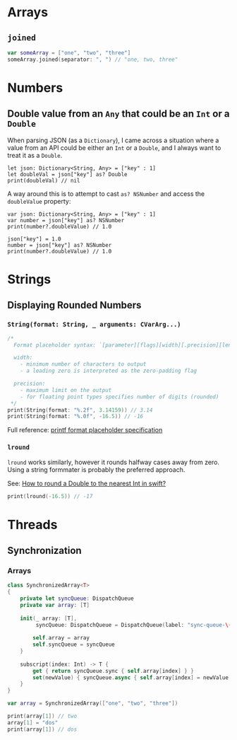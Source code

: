 # Arrays

## `joined`

```swift
var someArray = ["one", "two", "three"]
someArray.joined(separator: ", ") // "one, two, three"
```

# Numbers

## Double value from an `Any` that could be an `Int` or a `Double`

When parsing JSON (as a `Dictionary`), I came across a situation where a value from an API could be either an `Int` or a `Double`, and I always want to treat it as a `Double`.

```
let json: Dictionary<String, Any> = ["key" : 1]
let doubleVal = json["key"] as? Double
print(doubleVal) // nil
```

A way around this is to attempt to cast `as? NSNumber` and access the `doubleValue` property:

```
var json: Dictionary<String, Any> = ["key" : 1]
var number = json["key"] as? NSNumber
print(number?.doubleValue) // 1.0

json["key"] = 1.0
number = json["key"] as? NSNumber
print(number?.doubleValue) // 1.0
```

# Strings

## Displaying Rounded Numbers

### `String(format: String, _ arguments: CVarArg...)`

```swift
/*
  Format placeholder syntax: `[parameter][flags][width][.precision][length]type`

  width:
    - minimum number of characters to output
    - a leading zero is interpreted as the zero-padding flag

  precision:
    - maximum limit on the output
    - for floating point types specifies number of digits (rounded)
 */
print(String(format: "%.2f", 3.14159)) // 3.14
print(String(format: "%.0f", -16.5)) // -16
```
Full reference: [printf format placeholder specification][round-1]

### `lround`

`lround` works similarly, however it rounds halfway cases away from zero. Using a string formmater
is probably the preferred approach.

See: [How to round a Double to the nearest Int in swift?][round-2]


```swift
print(lround(-16.5)) // -17
```

[round-1]:https://en.wikipedia.org/wiki/Printf_format_string#Format_placeholder_specification
[round-2]:https://stackoverflow.com/questions/26350977/how-to-round-a-double-to-the-nearest-int-in-swift

# Threads

## Synchronization

### Arrays

```swift
class SynchronizedArray<T>
{
    private let syncQueue: DispatchQueue
    private var array: [T]
    
    init(_ array: [T],
         syncQueue: DispatchQueue = DispatchQueue(label: "sync-queue-\(UUID().uuidString)")) {
        
        self.array = array
        self.syncQueue = syncQueue
    }
    
    subscript(index: Int) -> T {
        get { return syncQueue.sync { self.array[index] } }
        set(newValue) { syncQueue.async { self.array[index] = newValue } }
    }
}

var array = SynchronizedArray(["one", "two", "three"])

print(array[1]) // two
array[1] = "dos"
print(array[1]) // dos
```

